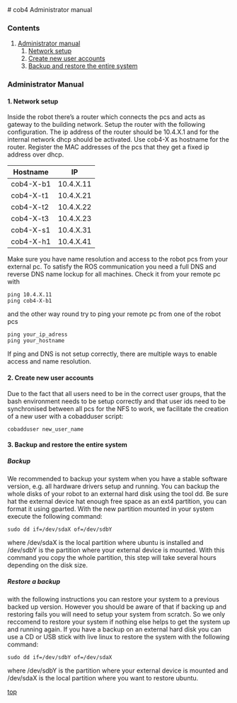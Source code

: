 <a id="top"/>
# cob4 Administrator manual

### Contents
1. <a href="#Administrator-Manual">Administrator manual</a>
     1. <a href="#Network">Network setup</a>
     2. <a href="#New-Users">Create new user accounts</a>
     3. <a href="#Backup-Restore">Backup and restore the entire system</a>


### Administrator Manual <a id="Administrator-Manual"/>

#### 1. Network setup <a id="Network"/>

Inside the robot there’s a router which connects the pcs and acts as gateway to the building network. Setup the router with the following configuration.
The ip address of the router should be 10.4.X.1 and for the internal network dhcp should be activated. Use cob4-X as hostname for the router. Register the
MAC addresses of the pcs that they get a fixed ip address over dhcp.

| Hostname      | IP            |
| ------------- |:-------------:|
| cob4-X-b1     | 10.4.X.11     |
| cob4-X-t1     | 10.4.X.21     |
| cob4-X-t2     | 10.4.X.22     |
| cob4-X-t3     | 10.4.X.23     |
| cob4-X-s1     | 10.4.X.31     |
| cob4-X-h1     | 10.4.X.41     |

Make sure you have name resolution and access to the robot pcs from your external pc. To satisfy the ROS communication you need a full DNS and reverse DNS name lockup for all machines. Check it from your remote pc with
```
ping 10.4.X.11
ping cob4-X-b1
```
and the other way round try to ping your remote pc from one of the robot pcs
```
ping your_ip_adress
ping your_hostname
```
If ping and DNS is not setup correctly, there are multiple ways to enable access and name resolution.

#### 2. Create new user accounts <a id="New-Users"/>

Due to the fact that all users need to be in the correct user groups, that the bash environment needs to be setup correctly and that user ids need to be synchronised between all pcs for the NFS to work, we facilitate the creation of a new user with a cobadduser script:
```
cobadduser new_user_name
```

#### 3. Backup and restore the entire system <a id="Backup-Restore"/>

##### Backup

We recommended to backup your system when you have a stable software version, e.g. all hardware drivers setup and running. You can backup the whole disks of your robot to an external hard disk using the tool dd.
Be sure hat the external device hat enough free space as an ext4 partition, you can format it using gparted. With the new partition mounted in your system execute the following command:
```
sudo dd if=/dev/sdaX of=/dev/sdbY
```
where /dev/sdaX is the local partition where ubuntu is installed and /dev/sdbY is the partition where your external device is mounted. With this command you copy the whole partition, this step will take several hours depending on the disk size.

##### Restore a backup

with the following instructions you can restore your system to a previous backed up version. However you should be aware of that if backing up and restoring fails you will need to setup your system from scratch. So we only reccomend to restore your system if nothing else helps to get the system up and running again.
If you have a backup on an external hard disk you can use a CD or USB stick with live linux to restore the system with the following command:
```
sudo dd if=/dev/sdbY of=/dev/sdaX
```
where /dev/sdbY is the partition where your external device is mounted and /dev/sdaX is the local partition where you want to restore ubuntu.

<a href="#top">top</a>
